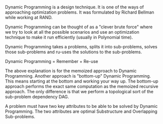 Dynamic Programming is a design technique. It is one of the ways of approaching optimization problems.
It was formulated by Richard Bellman while working at RAND.

Dynamic Programming can be thought of as a "clever brute force" where we try to look at all the possible scenarios
and use an optimization technique to make it run efficiently (usually in Polynomial time).

Dynamic Programming takes a problems, splits it into sub-problems, solves those sub-problems and ru-uses the solutions
to the sub-problems.

Dynamic Programming = Remember + Re-use

The above explanation is for the memoized approach to Dynamic Programming.
Another approach is "bottom-up" Dynamic Programming. This means starting at the bottom and working your way up.
The bottom-up approach performs the exact same computation as the memoized recursive approach.
The only difference is that we perform a topological sort of the sub-problem dependency DAG.

A problem must have two key attributes to be able to be solved by Dynamic Programming. The two attributes are
optimal Substructure and Overlapping Sub-problems.
